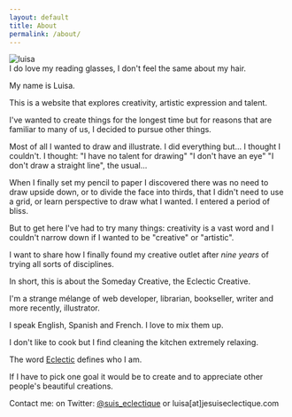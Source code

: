 ```yaml
---
layout: default
title: About
permalink: /about/
---
```


<img class="portrait" src="{{ site.baseurl }}/assets/img/luisafer.jpg" alt="luisa"> <br>
<span class="caption">I do love my reading glasses, I don't feel the same about my hair. </span>

My name is Luisa.

This is a website that explores creativity, artistic expression and talent. 

I've wanted to create things for the longest time but for reasons that are familiar to many of us, I decided to pursue other things. 

Most of all I wanted to draw and illustrate. I did everything but... I thought I couldn't. I thought:
"I have no talent for drawing" "I don't have an eye" "I don't draw a straight line", the usual...

When I finally set my pencil to paper I discovered there was no need to draw upside down, or to divide the face into thirds, that I didn't need to use a grid, or learn perspective to draw what I wanted. I entered a period of bliss.

But to get here I've had to try many things: creativity is a vast word and I couldn't narrow down if I wanted to be "creative" or "artistic".

I want to share how I finally found my creative outlet after *nine years* of trying all sorts of disciplines.  

In short, this is about the Someday Creative, the Eclectic Creative. 

I'm a strange mélange of web developer, librarian, bookseller, writer and more recently, illustrator. 

 I speak English, Spanish and French. I love to mix them up.

 I don't like to cook but I find cleaning the kitchen extremely relaxing. 

 The word [Eclectic](http://geniscarreras.com/philographics/#/eclecticism/) defines who I am.

If I have to pick one goal it would be to create and to appreciate other people's beautiful creations. 



<!--I give up on that. I tend to blog in Spanish and French sometimes.

I've had many blogs. One ran for 8 years. 
I tried all the platforms: Blogger, Typepad, WordPress both the free and the hosted version and Tumblr.
After I closed the 8 year old blog I could never feel at home. I was always afraid I would lose my content, or that it would be impossible to export. Tumblr being the most recent example.

So using my front-end skills and a lot of patience, I decided to give Jekyll a try. My site will always be with me. Though at the moment I'm hosting it on Github pages, if Github pulls [another](http://online.wsj.com/articles/harassment-claims-make-startup-github-grow-up-1405639553) funny stunt, I can simply grab all my files and put them elsewhere.


To calm my obsessions [I illustrate.](http://miraenmiburbuja.tumblr.com) -->



Contact me:
on Twitter: [@suis_eclectique](http://twitter.com/suis_eclectique)
or luisa[at]jesuiseclectique.com

